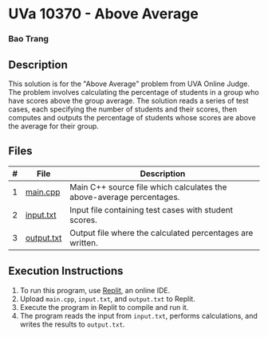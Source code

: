 # UVa 10370 - Above Average
### Bao Trang

## Description

This solution is for the "Above Average" problem from UVA Online Judge. The problem involves calculating the percentage of students in a group who have scores above the group average. The solution reads a series of test cases, each specifying the number of students and their scores, then computes and outputs the percentage of students whose scores are above the average for their group.

## Files

|   #   | File                         | Description                                                 |
| :---: | ---------------------------- | ----------------------------------------------------------- |
|   1   | [main.cpp](https://github.com/baogtrang/4883-Prog-Tech/blob/main/Assignments/A04/P10370/main.cpp)       | Main C++ source file which calculates the above-average percentages. |
|   2   | [input.txt](https://github.com/baogtrang/4883-Prog-Tech/blob/main/Assignments/A04/P10370/input.txt)     | Input file containing test cases with student scores.|
|   3   | [output.txt](https://github.com/baogtrang/4883-Prog-Tech/blob/main/Assignments/A04/P10370/output.txt)   | Output file where the calculated percentages are written.   |


## Execution Instructions

1. To run this program, use [Replit](https://replit.com/~), an online IDE.
2. Upload `main.cpp`, `input.txt`, and `output.txt` to Replit.
3. Execute the program in Replit to compile and run it.
4. The program reads the input from `input.txt`, performs calculations, and writes the results to `output.txt`.



